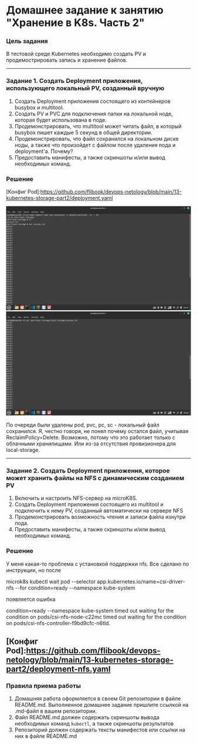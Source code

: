 # Домашнее задание к занятию "Хранение в K8s. Часть 2"

### Цель задания

В тестовой среде Kubernetes необходимо создать PV и продемострировать запись и хранение файлов.

------


### Задание 1. Создать Deployment приложения, использующего локальный PV, созданный вручную

1. Создать Deployment приложения состоящего из контейнеров busybox и multitool.
2. Создать PV и PVC для подключения папки на локальной ноде, которая будет использована в поде.
3. Продемонстрировать, что multitool может читать файл, в который busybox пишет каждые 5 секунд в общей директории. 
4. Продемонстрировать, что файл сохранился на локальном диске ноды, а также что произойдет с файлом после удаления пода и deployment'а. Почему?
5. Предоставить манифесты, а также скриншоты и/или вывод необходимых команд.

### Решение

[Конфиг Pod]:https://github.com/flibook/devops-netology/blob/main/13-kubernetes-storage-part2/deployment.yaml <br />

![Скрин1](./local-storage.png) <br />
![Скрин2](./local-file.png) <br />

По очереди были удалены pod, pvc, pc, sc - локальный файл сохранился.
Я, честно говоря, не понял почему остался файл, учитывая ReclaimPolicy=Delete. Возможно, потому что это работает только с облачными хранилищами. Или из-за отсутствия провизионера для local-storage.

------

### Задание 2. Создать Deployment приложения, которое может хранить файлы на NFS с динамическим созданием PV

1. Включить и настроить NFS-сервер на microK8S.
2. Создать Deployment приложения состоящего из multitool и подключить к нему PV, созданный автоматически на сервере NFS
3. Продемонстрировать возможность чтения и записи файла изнутри пода. 
4. Предоставить манифесты, а также скриншоты и/или вывод необходимых команд.

### Решение

У меня какая-то проблема с установкой поддержки nfs. Все сделано по инструкции, но после 

microk8s kubectl wait pod --selector app.kubernetes.io/name=csi-driver-nfs --for condition=ready --namespace kube-system

появляется ошибка

 condition=ready --namespace kube-system
timed out waiting for the condition on pods/csi-nfs-node-c22mc
timed out waiting for the condition on pods/csi-nfs-controller-f9bd9cfc-n6tld.


[Конфиг Pod]:https://github.com/flibook/devops-netology/blob/main/13-kubernetes-storage-part2/deployment-nfs.yaml <br />
------

### Правила приема работы

1. Домашняя работа оформляется в своем Git репозитории в файле README.md. Выполненное домашнее задание пришлите ссылкой на .md-файл в вашем репозитории.
2. Файл README.md должен содержать скриншоты вывода необходимых команд `kubectl`, а также скриншоты результатов
3. Репозиторий должен содержать тексты манифестов или ссылки на них в файле README.md

